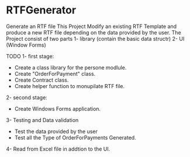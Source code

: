 ﻿# RTFGenerator
Generate an RTF file
This Project Modify an existing RTF Template and produce a new RTF file depending on the data provided by the user.
The Project consist of two parts 
 1- library (contain the basic data structr)
 2- UI (Window Forms)

TODO
1- first stage:
 - Create a class library for the persone modlule.
 - Create "OrderForPayment" class.
 - Create Contract class.
 - Create helper function to monupilate RTF file.

2- second stage:
 - Create Windows Forms application.
 
3- Testing and Data validation
 - Test the data provided by the user
 - Test all the Type of OrderForPayments Generated.
 
4- Read from Excel file in addtion to the UI.

